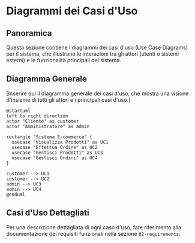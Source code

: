 # Diagrammi dei Casi d'Uso

## Panoramica

Questa sezione contiene i diagrammi dei casi d'uso (Use Case Diagrams) per il sistema, che illustrano le interazioni tra gli attori (utenti o sistemi esterni) e le funzionalità principali del sistema.

## Diagramma Generale

[Inserire qui il diagramma generale dei casi d'uso, che mostra una visione d'insieme di tutti gli attori e i principali casi d'uso.]

```plantuml
@startuml
left to right direction
actor "Cliente" as customer
actor "Amministratore" as admin

rectangle "Sistema E-commerce" {
  usecase "Visualizza Prodotti" as UC1
  usecase "Effettua Ordine" as UC2
  usecase "Gestisci Prodotti" as UC3
  usecase "Gestisci Ordini" as UC4
}

customer --> UC1
customer --> UC2
admin --> UC3
admin --> UC4
@enduml
```

## Casi d'Uso Dettagliati

Per una descrizione dettagliata di ogni caso d'uso, fare riferimento alla documentazione dei requisiti funzionali nella sezione `02-requirements`.
